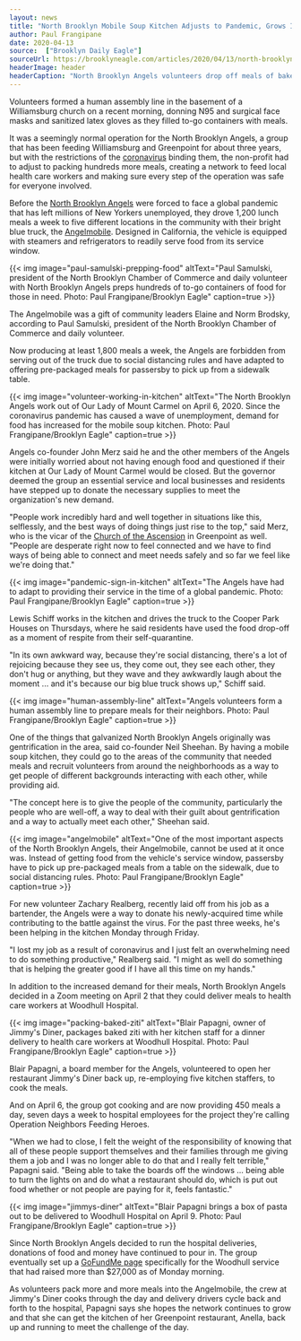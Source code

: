 ```yaml
---
layout: news
title: "North Brooklyn Mobile Soup Kitchen Adjusts to Pandemic, Grows Its Support"
author: Paul Frangipane
date: 2020-04-13
source:  ["Brooklyn Daily Eagle"]
sourceUrl: https://brooklyneagle.com/articles/2020/04/13/north-brooklyn-mobile-soup-kitchen-adjusts-to-pandemic-grows-its-support/
headerImage: header
headerCaption: "North Brooklyn Angels volunteers drop off meals of baked ziti to Woodhull Hospital employees on April 9. Photo: Paul Frangipane/Brooklyn Eagle"
---
```


Volunteers formed a human assembly line in the basement of a Williamsburg church on a recent morning, donning N95 and surgical face masks and sanitized latex gloves as they filled to-go containers with meals.

It was a seemingly normal operation for the North Brooklyn Angels, a group that has been feeding Williamsburg and Greenpoint for about three years, but with the restrictions of the [coronavirus](https://brooklyneagle.com/articles/tag/Coronavirus/) binding them, the non-profit had to adjust to packing hundreds more meals, creating a network to feed local health care workers and making sure every step of the operation was safe for everyone involved.

Before the [North Brooklyn Angels](https://www.northbrooklynangels.org/) were forced to face a global pandemic that has left millions of New Yorkers unemployed, they drove 1,200 lunch meals a week to five different locations in the community with their bright blue truck, the [Angelmobile](https://www.northbrooklynangels.org/angelmobile-meals). Designed in California, the vehicle is equipped with steamers and refrigerators to readily serve food from its service window.

{{< img image="paul-samulski-prepping-food" altText="Paul Samulski, president of the North Brooklyn Chamber of Commerce and daily volunteer with North Brooklyn Angels preps hundreds of to-go containers of food for those in need. Photo: Paul Frangipane/Brooklyn Eagle" caption=true >}}

The Angelmobile was a gift of community leaders Elaine and Norm Brodsky, according to Paul Samulski, president of the North Brooklyn Chamber of Commerce and daily volunteer.

Now producing at least 1,800 meals a week, the Angels are forbidden from serving out of the truck due to social distancing rules and have adapted to offering pre-packaged meals for passersby to pick up from a sidewalk table.

{{< img image="volunteer-working-in-kitchen" altText="The North Brooklyn Angels work out of Our Lady of Mount Carmel on April 6, 2020. Since the coronavirus pandemic has caused a wave of unemployment, demand for food has increased for the mobile soup kitchen. Photo: Paul Frangipane/Brooklyn Eagle" caption=true >}}

Angels co-founder John Merz said he and the other members of the Angels were initially worried about not having enough food and questioned if their kitchen at Our Lady of Mount Carmel would be closed. But the governor deemed the group an essential service and local businesses and residents have stepped up to donate the necessary supplies to meet the organization's new demand.

"People work incredibly hard and well together in situations like this, selflessly, and the best ways of doing things just rise to the top," said Merz, who is the vicar of the [Church of the Ascension](https://www.ascensionbrooklyn.org/) in Greenpoint as well. "People are desperate right now to feel connected and we have to find ways of being able to connect and meet needs safely and so far we feel like we're doing that."

{{< img image="pandemic-sign-in-kitchen" altText="The Angels have had to adapt to providing their service in the time of a global pandemic. Photo: Paul Frangipane/Brooklyn Eagle" caption=true >}}

Lewis Schiff works in the kitchen and drives the truck to the Cooper Park Houses on Thursdays, where he said residents have used the food drop-off as a moment of respite from their self-quarantine.

"In its own awkward way, because they're social distancing, there's a lot of rejoicing because they see us, they come out, they see each other, they don't hug or anything, but they wave and they awkwardly laugh about the moment ... and it's because our big blue truck shows up," Schiff said.

{{< img image="human-assembly-line" altText="Angels volunteers form a human assembly line to prepare meals for their neighbors. Photo: Paul Frangipane/Brooklyn Eagle" caption=true >}}

One of the things that galvanized North Brooklyn Angels originally was gentrification in the area, said co-founder Neil Sheehan. By having a mobile soup kitchen, they could go to the areas of the community that needed meals and recruit volunteers from around the neighborhoods as a way to get people of different backgrounds interacting with each other, while providing aid.

"The concept here is to give the people of the community, particularly the people who are well-off, a way to deal with their guilt about gentrification and a way to actually meet each other," Sheehan said.

{{< img image="angelmobile" altText="One of the most important aspects of the North Brooklyn Angels, their Angelmobile, cannot be used at it once was. Instead of getting food from the vehicle's service window, passersby have to pick up pre-packaged meals from a table on the sidewalk, due to social distancing rules. Photo: Paul Frangipane/Brooklyn Eagle" caption=true >}}

For new volunteer Zachary Realberg, recently laid off from his job as a bartender, the Angels were a way to donate his newly-acquired time while contributing to the battle against the virus. For the past three weeks, he's been helping in the kitchen Monday through Friday.

"I lost my job as a result of coronavirus and I just felt an overwhelming need to do something productive," Realberg said. "I might as well do something that is helping the greater good if I have all this time on my hands."

In addition to the increased demand for their meals, North Brooklyn Angels decided in a Zoom meeting on April 2 that they could deliver meals to health care workers at Woodhull Hospital.

{{< img image="packing-baked-ziti" altText="Blair Papagni, owner of Jimmy's Diner, packages baked ziti with her kitchen staff for a dinner delivery to health care workers at Woodhull Hospital. Photo: Paul Frangipane/Brooklyn Eagle" caption=true >}}

Blair Papagni, a board member for the Angels, volunteered to open her restaurant Jimmy's Diner back up, re-employing five kitchen staffers, to cook the meals.

And on April 6, the group got cooking and are now providing 450 meals a day, seven days a week to hospital employees for the project they're calling Operation Neighbors Feeding Heroes.

"When we had to close, I felt the weight of the responsibility of knowing that all of these people support themselves and their families through me giving them a job and I was no longer able to do that and I really felt terrible," Papagni said. "Being able to take the boards off the windows ... being able to turn the lights on and do what a restaurant should do, which is put out food whether or not people are paying for it, feels fantastic."

{{< img image="jimmys-diner" altText="Blair Papagni brings a box of pasta out to be delivered to Woodhull Hospital on April 9. Photo: Paul Frangipane/Brooklyn Eagle" caption=true >}}

Since North Brooklyn Angels decided to run the hospital deliveries, donations of food and money have continued to pour in. The group eventually set up a [GoFundMe page](https://www.gofundme.com/f/neighbors-feeding-heroes) specifically for the Woodhull service that had raised more than $27,000 as of Monday morning.

As volunteers pack more and more meals into the Angelmobile, the crew at Jimmy's Diner cooks through the day and delivery drivers cycle back and forth to the hospital, Papagni says she hopes the network continues to grow and that she can get the kitchen of her Greenpoint restaurant, Anella, back up and running to meet the challenge of the day.